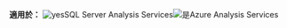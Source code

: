 **適用於：** ![yes](media/yes.png)SQL Server Analysis Services![是](media/yes.png)Azure Analysis Services